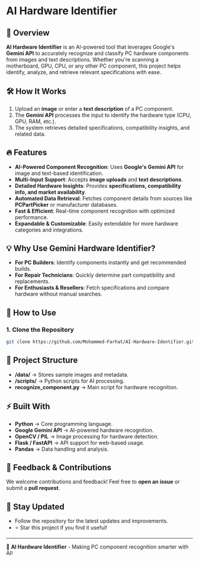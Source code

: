 # AI Hardware Identifier

## 🚀 Overview
**AI Hardware Identifier** is an AI-powered tool that leverages Google's **Gemini API** to accurately recognize and classify PC hardware components from images and text descriptions. Whether you're scanning a motherboard, GPU, CPU, or any other PC component, this project helps identify, analyze, and retrieve relevant specifications with ease.

## 🛠️ How It Works
1. Upload an **image** or enter a **text description** of a PC component.
2. The **Gemini API** processes the input to identify the hardware type (CPU, GPU, RAM, etc.).
3. The system retrieves detailed specifications, compatibility insights, and related data.

## 🔥 Features
- **AI-Powered Component Recognition**: Uses **Google's Gemini API** for image and text-based identification.
- **Multi-Input Support**: Accepts **image uploads** and **text descriptions**.
- **Detailed Hardware Insights**: Provides **specifications, compatibility info, and market availability**.
- **Automated Data Retrieval**: Fetches component details from sources like **PCPartPicker** or manufacturer databases.
- **Fast & Efficient**: Real-time component recognition with optimized performance.
- **Expandable & Customizable**: Easily extendable for more hardware categories and integrations.

## 💡 Why Use Gemini Hardware Identifier?
- **For PC Builders**: Identify components instantly and get recommended builds.
- **For Repair Technicians**: Quickly determine part compatibility and replacements.
- **For Enthusiasts & Resellers**: Fetch specifications and compare hardware without manual searches.

## 📝 How to Use

### **1. Clone the Repository**
```bash
git clone https://github.com/Mohammed-Farhat/AI-Hardware-Identifier.git
```

## 📂 Project Structure
- **/data/** → Stores sample images and metadata.
- **/scripts/** → Python scripts for AI processing.
- **recognize_component.py** → Main script for hardware recognition.

## ⚡️ Built With
- **Python** → Core programming language.
- **Google Gemini API** → AI-powered hardware recognition.
- **OpenCV / PIL** → Image processing for hardware detection.
- **Flask / FastAPI** → API support for web-based usage.
- **Pandas** → Data handling and analysis.



## 💬 Feedback & Contributions
We welcome contributions and feedback! Feel free to **open an issue** or submit a **pull request**.

## 📢 Stay Updated
- Follow the repository for the latest updates and improvements.
- ⭐️ Star this project if you find it useful!

---
🚀 **AI Hardware Identifier** - Making PC component recognition smarter with AI!